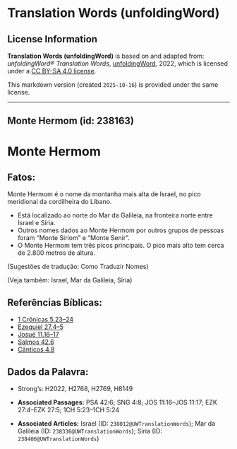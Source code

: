 # Translation Words (unfoldingWord)

## License Information

**Translation Words (unfoldingWord)** is based on and adapted from: _unfoldingWord® Translation Words_, [unfoldingWord](https://unfoldingword.org/utw), 2022, which is licensed under a [CC BY-SA 4.0 license](https://creativecommons.org/licenses/by-sa/4.0/legalcode.en).

This markdown version (created `2025-10-16`) is provided under the same license.



--------------------------------

## Monte Hermom (id: 238163)

Monte Hermom
============

Fatos:
------

Monte Hermom é o nome da montanha mais alta de Israel, no pico meridional da cordilheira do Líbano.

* Está localizado ao norte do Mar da Galileia, na fronteira norte entre Israel e Síria.
* Outros nomes dados ao Monte Hermom por outros grupos de pessoas foram “Monte Siriom” e “Monte Senir”.
* O Monte Hermom tem três picos principais. O pico mais alto tem cerca de 2\.800 metros de altura.

(Sugestões de tradução: Como Traduzir Nomes)

(Veja também: Israel, Mar da Galileia, Síria)

Referências Bíblicas:
---------------------

* [1 Crônicas 5\.23–24](https://ref.ly/1Chr5:23-1Chr5:24)
* [Ezequiel 27\.4–5](https://ref.ly/Ezek27:4-Ezek27:5)
* [Josué 11\.16–17](https://ref.ly/Josh11:16-Josh11:17)
* [Salmos 42\.6](https://ref.ly/Ps42:6)
* [Cânticos 4\.8](https://ref.ly/Song4:8)

Dados da Palavra:
-----------------

* Strong’s: H2022, H2768, H2769, H8149

* **Associated Passages:** PSA 42:6; SNG 4:8; JOS 11:16–JOS 11:17; EZK 27:4–EZK 27:5; 1CH 5:23–1CH 5:24
* **Associated Articles:** Israel (ID: `238012@UWTranslationWords`); Mar da Galileia (ID: `238336@UWTranslationWords`); Síria (ID: `238406@UWTranslationWords`)

